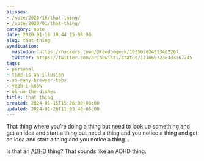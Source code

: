 ```yaml
---
aliases:
- /note/2020/18/that-thing/
- /note/2020/01/that-thing/
category: note
date: 2020-01-18 10:44:15-08:00
slug: that-thing
syndication:
  mastodon: https://hackers.town/@randomgeek/103505824513462267
  twitter: https://twitter.com/brianwisti/status/1218607236433567745
tags:
- personal
- time-is-an-illusion
- so-many-browser-tabs
- yeah-i-know
- oh-no-the-dishes
title: that thing
created: 2024-01-15T15:26:30-08:00
updated: 2024-01-26T11:03:48-08:00
---
```


That thing where you’re doing a thing but need to look up something and get an idea and start a thing but need a thing and you notice a thing and get an idea and start a thing and you notice a thing…

Is that an [ADHD](../../../card/ADHD.md) thing? That sounds like an ADHD thing.
